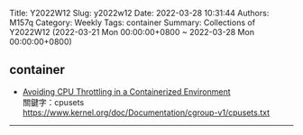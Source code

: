 Title: Y2022W12
Slug: y2022w12
Date: 2022-03-28 10:31:44
Authors: M157q
Category: Weekly
Tags: container
Summary: Collections of Y2022W12 (2022-03-21 Mon 00:00:00+0800 ~ 2022-03-28 Mon 00:00:00+0800)


## container  
- [Avoiding CPU Throttling in a Containerized Environment](https://eng.uber.com/avoiding-cpu-throttling-in-a-containerized-environment/)  
關鍵字：cpusets  
<https://www.kernel.org/doc/Documentation/cgroup-v1/cpusets.txt>  

---


